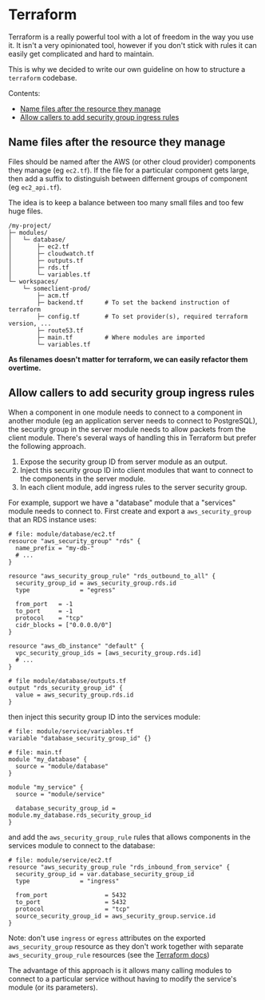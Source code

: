 # Terraform

Terraform is a really powerful tool with a lot of freedom in the way you use it.
It isn't a very opinionated tool, however if you don't stick with rules it can
easily get complicated and hard to maintain.

This is why we decided to write our own guideline on how to structure a
`terraform` codebase.

Contents:

- [Name files after the resource they manage](#commit-messages)
- [Allow callers to add security group ingress rules](#ingress-rules)


## <a name="resource-naming">Name files after the resource they manage</a>

Files should be named after the AWS (or other cloud provider) components they
manage (eg `ec2.tf`). If the file for a particular component gets large, then
add a suffix to distinguish between differnent groups of component (eg
`ec2_api.tf`).

The idea is to keep a balance between too many small files and too few huge
files.

```
/my-project/
├─ modules/
│   └─ database/
│       ├─ ec2.tf
│       ├─ cloudwatch.tf
│       ├─ outputs.tf
│       ├─ rds.tf
│       └─ variables.tf
└─ workspaces/
    └─ someclient-prod/
        ├─ acm.tf      
        ├─ backend.tf      # To set the backend instruction of terraform
        ├─ config.tf       # To set provider(s), required terraform version, ...
        ├─ route53.tf
        ├─ main.tf         # Where modules are imported
        └─ variables.tf
```

__As filenames doesn't matter for terraform, we can easily refactor them
overtime.__


## <a name="ingress-rules">Allow callers to add security group ingress rules</a>

When a component in one module needs to connect to a component in another module
(eg an application server needs to connect to PostgreSQL), the security group in
the server module needs to allow packets from the client module. There's
several ways of handling this in Terraform but prefer the following approach. 

1. Expose the security group ID from server module as an output.
2. Inject this security group ID into client modules that want to connect to the
   components in the server module.
3. In each client module, add ingress rules to the server security group.

For example, support we have a "database" module that a "services" module needs
to connect to. First create and export a `aws_security_group` that an RDS
instance uses:

```hcl
# file: module/database/ec2.tf
resource "aws_security_group" "rds" {
  name_prefix = "my-db-"
  # ...
}

resource "aws_security_group_rule" "rds_outbound_to_all" {
  security_group_id = aws_security_group.rds.id
  type              = "egress"

  from_port   = -1
  to_port     = -1
  protocol    = "tcp"
  cidr_blocks = ["0.0.0.0/0"]
}

resource "aws_db_instance" "default" {
  vpc_security_group_ids = [aws_security_group.rds.id]
  # ...
}

# file module/database/outputs.tf
output "rds_security_group_id" {
  value = aws_security_group.rds.id
}
```

then inject this security group ID into the services module:

```hcl
# file: module/service/variables.tf
variable "database_security_group_id" {}

# file: main.tf
module "my_database" {
  source = "module/database"
}

module "my_service" {
  source = "module/service"

  database_security_group_id = module.my_database.rds_security_group_id
}
```

and add the `aws_security_group_rule` rules that allows components in the services module to 
connect to the database:

```hcl
# file: module/service/ec2.tf
resource "aws_security_group_rule "rds_inbound_from_service" {
  security_group_id = var.database_security_group_id
  type              = "ingress"

  from_port                = 5432
  to_port                  = 5432
  protocol                 = "tcp"
  source_security_group_id = aws_security_group.service.id
}
```

Note:  don't use `ingress` or `egress` attributes on the exported
`aws_security_group` resource as they don't work together with separate
`aws_security_group_rule` resources (see the [Terraform docs](https://www.terraform.io/docs/providers/aws/r/security_group_rule.html))

The advantage of this approach is it allows many calling modules to connect to a
particular service without having to modify the service's module (or its
parameters).
